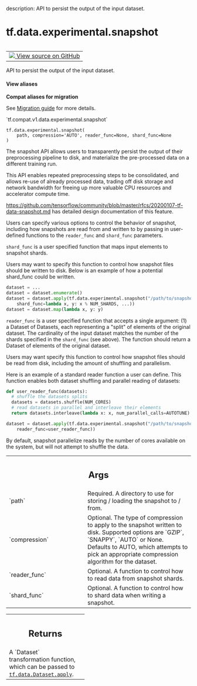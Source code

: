 description: API to persist the output of the input dataset.

<div itemscope itemtype="http://developers.google.com/ReferenceObject">
<meta itemprop="name" content="tf.data.experimental.snapshot" />
<meta itemprop="path" content="Stable" />
</div>

# tf.data.experimental.snapshot

<!-- Insert buttons and diff -->

<table class="tfo-notebook-buttons tfo-api nocontent" align="left">
<td>
  <a target="_blank" href="https://github.com/tensorflow/tensorflow/blob/r2.3/tensorflow/python/data/experimental/ops/snapshot.py#L257-L356">
    <img src="https://www.tensorflow.org/images/GitHub-Mark-32px.png" />
    View source on GitHub
  </a>
</td>
</table>



API to persist the output of the input dataset.

<section class="expandable">
  <h4 class="showalways">View aliases</h4>
  <p>
<b>Compat aliases for migration</b>
<p>See
<a href="https://www.tensorflow.org/guide/migrate">Migration guide</a> for
more details.</p>
<p>`tf.compat.v1.data.experimental.snapshot`</p>
</p>
</section>

<pre class="devsite-click-to-copy prettyprint lang-py tfo-signature-link">
<code>tf.data.experimental.snapshot(
    path, compression='AUTO', reader_func=None, shard_func=None
)
</code></pre>



<!-- Placeholder for "Used in" -->

The snapshot API allows users to transparently persist the output of their
preprocessing pipeline to disk, and materialize the pre-processed data on a
different training run.

This API enables repeated preprocessing steps to be consolidated, and allows
re-use of already processed data, trading off disk storage and network
bandwidth for freeing up more valuable CPU resources and accelerator compute
time.

https://github.com/tensorflow/community/blob/master/rfcs/20200107-tf-data-snapshot.md
has detailed design documentation of this feature.

Users can specify various options to control the behavior of snapshot,
including how snapshots are read from and written to by passing in
user-defined functions to the `reader_func` and `shard_func` parameters.

`shard_func` is a user specified function that maps input elements to snapshot
shards.

Users may want to specify this function to control how snapshot files should
be written to disk. Below is an example of how a potential shard_func could
be written.

```python
dataset = ...
dataset = dataset.enumerate()
dataset = dataset.apply(tf.data.experimental.snapshot("/path/to/snapshot/dir",
    shard_func=lambda x, y: x % NUM_SHARDS, ...))
dataset = dataset.map(lambda x, y: y)
```

`reader_func` is a user specified function that accepts a single argument:
(1) a Dataset of Datasets, each representing a "split" of elements of the
original dataset. The cardinality of the input dataset matches the
number of the shards specified in the `shard_func` (see above). The function
should return a Dataset of elements of the original dataset.

Users may want specify this function to control how snapshot files should be
read from disk, including the amount of shuffling and parallelism.

Here is an example of a standard reader function a user can define. This
function enables both dataset shuffling and parallel reading of datasets:

```python
def user_reader_func(datasets):
  # shuffle the datasets splits
  datasets = datasets.shuffle(NUM_CORES)
  # read datasets in parallel and interleave their elements
  return datasets.interleave(lambda x: x, num_parallel_calls=AUTOTUNE)

dataset = dataset.apply(tf.data.experimental.snapshot("/path/to/snapshot/dir",
    reader_func=user_reader_func))
```

By default, snapshot parallelize reads by the number of cores available on
the system, but will not attempt to shuffle the data.

<!-- Tabular view -->
 <table class="responsive fixed orange">
<colgroup><col width="214px"><col></colgroup>
<tr><th colspan="2"><h2 class="add-link">Args</h2></th></tr>

<tr>
<td>
`path`
</td>
<td>
Required. A directory to use for storing / loading the snapshot to /
from.
</td>
</tr><tr>
<td>
`compression`
</td>
<td>
Optional. The type of compression to apply to the snapshot
written to disk. Supported options are `GZIP`, `SNAPPY`, `AUTO` or None.
Defaults to AUTO, which attempts to pick an appropriate compression
algorithm for the dataset.
</td>
</tr><tr>
<td>
`reader_func`
</td>
<td>
Optional. A function to control how to read data from snapshot
shards.
</td>
</tr><tr>
<td>
`shard_func`
</td>
<td>
Optional. A function to control how to shard data when writing a
snapshot.
</td>
</tr>
</table>



<!-- Tabular view -->
 <table class="responsive fixed orange">
<colgroup><col width="214px"><col></colgroup>
<tr><th colspan="2"><h2 class="add-link">Returns</h2></th></tr>
<tr class="alt">
<td colspan="2">
A `Dataset` transformation function, which can be passed to
<a href="../../../tf/data/Dataset.md#apply"><code>tf.data.Dataset.apply</code></a>.
</td>
</tr>

</table>

